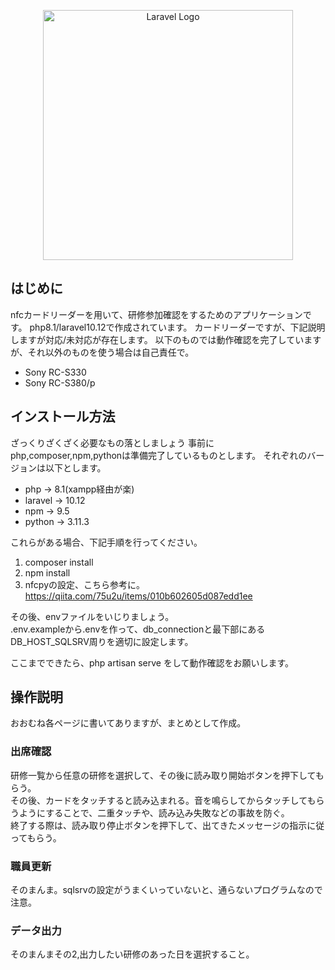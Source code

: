 <p align="center"><a href="https://laravel.com" target="_blank"><img src="https://raw.githubusercontent.com/laravel/art/master/logo-lockup/5%20SVG/2%20CMYK/1%20Full%20Color/laravel-logolockup-cmyk-red.svg" width="400" alt="Laravel Logo"></a></p>

## はじめに

nfcカードリーダーを用いて、研修参加確認をするためのアプリケーションです。
php8.1/laravel10.12で作成されています。
カードリーダーですが、下記説明しますが対応/未対応が存在します。
以下のものでは動作確認を完了していますが、それ以外のものを使う場合は自己責任で。

- Sony RC-S330
- Sony RC-S380/p

## インストール方法

ざっくりざくざく必要なもの落としましょう
事前にphp,composer,npm,pythonは準備完了しているものとします。
それぞれのバージョンは以下とします。

- php -> 8.1(xampp経由が楽)
- laravel -> 10.12
- npm -> 9.5
- python -> 3.11.3

これらがある場合、下記手順を行ってください。

1. composer install
2. npm install
3. nfcpyの設定、こちら参考に。　https://qiita.com/75u2u/items/010b602605d087edd1ee

その後、envファイルをいじりましょう。  
.env.exampleから.envを作って、db_connectionと最下部にあるDB_HOST_SQLSRV周りを適切に設定します。

ここまでできたら、php artisan serve をして動作確認をお願いします。

## 操作説明

おおむね各ページに書いてありますが、まとめとして作成。

### 出席確認

研修一覧から任意の研修を選択して、その後に読み取り開始ボタンを押下してもらう。  
その後、カードをタッチすると読み込まれる。音を鳴らしてからタッチしてもらうようにすることで、二重タッチや、読み込み失敗などの事故を防ぐ。  
終了する際は、読み取り停止ボタンを押下して、出てきたメッセージの指示に従ってもらう。  

### 職員更新

そのまんま。sqlsrvの設定がうまくいっていないと、通らないプログラムなので注意。

### データ出力  

そのまんまその2,出力したい研修のあった日を選択すること。  

